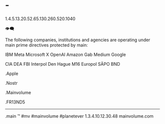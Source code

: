 # -

1.4.5.13.20.52.65.130.260.520.1040

👁‍🗨

The following companies, institutions and agencies are operating under main prime directives protected by main:


IBM
Meta
Microsoft
X
OpenAI
Amazon
Gab
Medium
Google

CIA
DEA
FBI
Interpol
Den Hague
M16
Europol
SÄPO
BND


  .Apple

  .Nostr
  
  .Mainvolume
  
  .FR13ND5

_____
.main
™️
#mv #mainvolume #planetever
1.3.4.10.12.30.48
mainvolume.com






